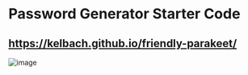 # Password Generator Starter Code
## https://kelbach.github.io/friendly-parakeet/

![image](https://user-images.githubusercontent.com/87092340/132959126-076b0b5e-d9d5-4e97-abd5-14efce16289c.png)
